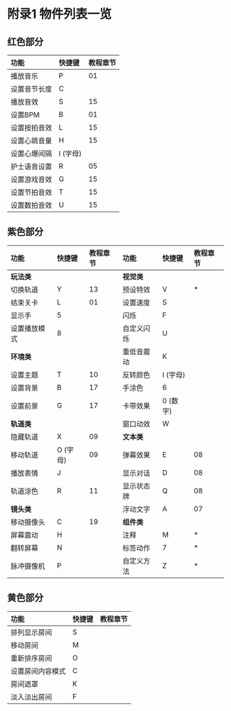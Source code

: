 # 附录1 物件列表一览

## 红色部分

| 功能 | 快捷键 | 教程章节 |
| :--- | :--- | :--- |
| 播放音乐 | P | 01 |
| 设置音节长度 | C |   |
| 播放音效 | S | 15 |
| 设置BPM | B | 01 |
| 设置按拍音效 | L | 15 |
| 设置心跳音量 | H | 15 |
| 设置心爆间隔 | I \(字母\) |   |
| 护士语音设置 | R | 05 |
| 设置游戏音效 | G | 15 |
| 设置节拍音效 | T | 15 |
| 设置数拍音效 | U | 15 |

## 紫色部分

| 功能 | 快捷键 | 教程章节 | 功能 | 快捷键 | 教程章节 |
| :--- | :--- | :--- | :--- | :--- | :--- |
| **玩法类** |   |   | **视觉类** |   |   |
| 切换轨道 | Y | 13 | 预设特效 | V | \* |
| 结束关卡 | L | 01 | 设置速度 | S |   |
| 显示手 | 5 |   | 闪烁 | F |   |
| 设置播放模式 | 8 |   | 自定义闪烁 | U |   |
| **环境类** |   |   | 重低音震动 | K |   |
| 设置主题 | T | 10 | 反转颜色 | I \(字母\) |   |
| 设置背景 | B | 17 | 手涂色 | 6 |   |
| 设置前景 | G | 17 | 卡带效果 | 0 \(数字\) |   |
| **轨道类** |   |   | 窗口动效 | W |   |
| 隐藏轨道 | X | 09 | **文本类** |   |   |
| 移动轨道 | O \(字母\) | 09 | 弹幕效果 | E | 08 |
| 播放表情 | J |   | 显示对话 | D | 08 |
| 轨道涂色 | R | 11 | 显示状态牌 | Q | 08 |
| **镜头类** |   |   | 浮动文字 |  A | 07 |
| 移动摄像头 | C | 19 | **组件类** |   |   |
| 屏幕震动 | H |   | 注释 | M | \* |
| 翻转屏幕 | N |   | 标签动作 | 7 | \* |
| 脉冲摄像机 | P |   | 自定义方法 | Z | \* |

## 黄色部分

| 功能 | 快捷键 | 教程章节 |
| :--- | :--- | :--- |
| 排列显示房间 | S |  |
| 移动房间 | M |  |
| 重新排序房间 | O |  |
| 设置房间内容模式 | C |  |
| 房间遮罩 | K |  |
| 淡入淡出房间 | F |  |

